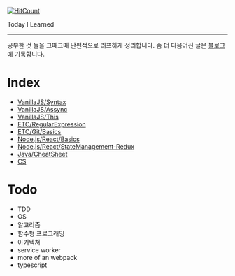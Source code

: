 <!--https://github.com/EatNug/TIL/blob/master/-->

[![HitCount](http://hits.dwyl.io/eaTnuG/TIL.svg)](http://hits.dwyl.io/eaTnuG/TIL)

Today I Learned
___

공부한 것 들을 그때그때 단편적으로 러프하게 정리합니다. 좀 더 다음어진 글은 [블로그](https://eatnug.github.io/)에 기록합니다.

# Index

- [VanillaJS/Syntax](https://github.com/eaTnuG/TIL/blob/master/VanillaJS/Syntax.md)
- [VanillaJS/Assync](https://github.com/eaTnuG/TIL/blob/master/VanillaJS/Async.md)
- [VanillaJS/This](https://github.com/eaTnuG/TIL/blob/master/VanillaJS/This.md)
- [ETC/RegularExpression](https://github.com/eaTnuG/TIL/blob/master/VanillaJS/RegularExpression.md)
- [ETC/Git/Basics](https://github.com/eaTnuG/TIL/blob/master/ETC/Git/Basics.md)
- [Node.js/React/Basics](https://github.com/eaTnuG/TIL/blob/master/Node.js/React/Basics.md)
- [Node.js/React/StateManagement-Redux](https://github.com/eaTnuG/TIL/blob/master/Node.js/React/StateManagement-Redux.md)
- [Java/CheatSheet](https://github.com/eaTnuG/TIL/blob/master/Java/CheatSheet.md)
- [CS](https://github.com/eaTnuG/TIL/tree/master/CS)
# Todo

- TDD
- OS
- 알고리즘
- 함수형 프로그래밍
- 아키텍쳐
- service worker
- more of an webpack
- typescript
